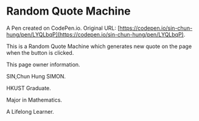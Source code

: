 # Random Quote Machine

A Pen created on CodePen.io. Original URL: [https://codepen.io/sin-chun-hung/pen/LYQLbqP](https://codepen.io/sin-chun-hung/pen/LYQLbqP).

This is a Random Quote Machine which generates new quote on the page when the button is clicked.

This page owner information.

SIN,Chun Hung SIMON. 

HKUST Graduate. 

Major in Mathematics.

A Lifelong Learner.
